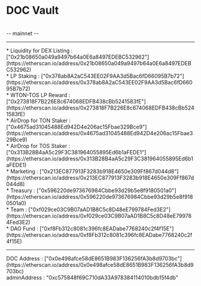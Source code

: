 # DOC Vault
<br> -- mainnet --
<hr>
* Liquidity for DEX Listing : ["0x21b08650a049a9497b64a0E6a8497EDEBC532962"](https://etherscan.io/address/0x21b08650a049a9497b64a0E6a8497EDEBC532962)
<br>* LP Staking : ["0x378ab8A2aC543EE02F9AA3d5Bac6fD66095B7b72"](https://etherscan.io/address/0x378ab8A2aC543EE02F9AA3d5Bac6fD66095B7b72)
<br>* WTON-TOS LP Reward : ["0x273818F7B226E8c674068EDFB438cBb5241583fE"](https://etherscan.io/address/0x273818F7B226E8c674068EDFB438cBb5241583fE)
<br>* AirDrop for TON Staker : ["0x4675ad31045488Ed942D4e206ac15Fbae329Bce9"](https://etherscan.io/address/0x4675ad31045488Ed942D4e206ac15Fbae329Bce9)
<br>* AirDrop for TOS Staker : ["0x313B28B4aA5c29F3C381964055895Ed6b1aFEDE1"](https://etherscan.io/address/0x313B28B4aA5c29F3C381964055895Ed6b1aFEDE1)
<br>* Marketing : ["0x213EC877913F3283b918E4650e309Ff867d044d8"](https://etherscan.io/address/0x213EC877913F3283b918E4650e309Ff867d044d8)
<br>* Treasury : ["0x596220de973676984Cbbe93d29b5e8f9180501a0"](https://etherscan.io/address/0x596220de973676984Cbbe93d29b5e8f9180501a0)
<br>* Team : ["0xf029ce03C9B07aAD1B8C5c8D48eE799784Fed3E2"](https://etherscan.io/address/0xf029ce03C9B07aAD1B8C5c8D48eE799784Fed3E2)
<br>* DAO Fund : ["0xf8Fb312c8081c396fc8EADabe7768240c2f4f15E"](https://etherscan.io/address/0xf8Fb312c8081c396fc8EADabe7768240c2f4f15E)
<hr>
DOC Address : ["0x0e498afce58dE8651B983F136256fA3b8d9703bc"](https://etherscan.io/address/0x0e498afce58dE8651B983F136256fA3b8d9703bc)
<br>adminAddress : "0xc575848f69C710dA33A978384114010bdb15f4db"
